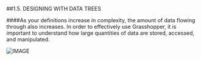 ##1.5. DESIGNING WITH DATA TREES

####As your definitions increase in complexity, the amount of data flowing through also increases. In order to effectively use Grasshopper, it is important to understand how large quantities of data are stored, accessed, and manipulated.

![IMAGE](images/1-5/1-5_001-designing-with-data-trees.png)

